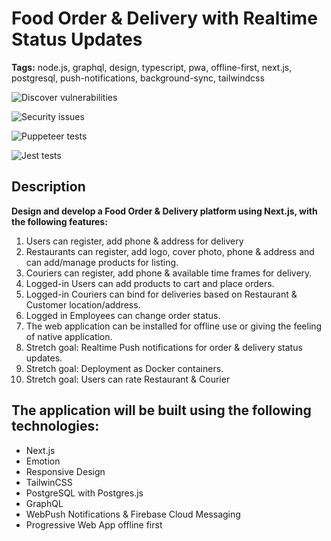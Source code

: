 # Food Order & Delivery with Realtime Status Updates

**Tags:** node.js, graphql, design, typescript, pwa, offline-first, next.js, postgresql, push-notifications, background-sync, tailwindcss

![Discover vulnerabilities](https://github.com/radudotat/food-order-delivery-pwa/actions/workflows/codeql-analysis.yml/badge.svg)

![Security issues ](https://github.com/radudotat/food-order-delivery-pwa/actions/workflows/yarn-audit-action.yaml/badge.svg)

![Puppeteer tests](https://github.com/radudotat/food-order-delivery-pwa/actions/workflows/test-puppeteer.yml/badge.svg)

![Jest tests](https://github.com/radudotat/food-order-delivery-pwa/blob/main/.github/workflows/test-jest.yml/badge.svg)

## Description

**Design and develop a Food Order & Delivery platform using Next.js, with the following features:**

1. Users can register, add phone & address for delivery
2. Restaurants can register, add logo, cover photo, phone & address and can add/manage products for listing.
3. Couriers can register, add phone & available time frames for delivery.
4. Logged-in Users can add products to cart and place orders.
5. Logged-in Couriers can bind for deliveries based on Restaurant & Customer location/address.
6. Logged in Employees can change order status.
7. The web application can be installed for offline use or giving the feeling of native application.
8. Stretch goal: Realtime Push notifications for order & delivery status updates.
9. Stretch goal: Deployment as Docker containers.
10. Stretch goal: Users can rate Restaurant & Courier

## The application will be built using the following technologies:

- Next.js
- Emotion
- Responsive Design
- TailwinCSS
- PostgreSQL with Postgres.js
- GraphQL
- WebPush Notifications & Firebase Cloud Messaging
- Progressive Web App offline first
